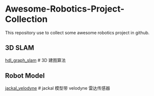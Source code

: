 # Awesome-Robotics-Project-Collection
This repository use to collect some awesome robotics project in github.





## 3D SLAM

[hdl_graph_slam](https://github.com/koide3/hdl_graph_slam)	# 3D 建图算法







## Robot Model

[jackal_velodyne](https://github.com/TixiaoShan/jackal_velodyne)	# jackal 模型带 velodyne 雷达传感器
